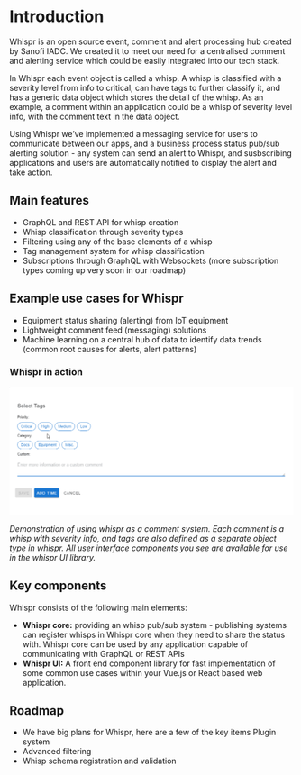 # Introduction

Whispr is an open source event, comment and alert processing hub created by Sanofi IADC. We created it to meet our need for a centralised comment and alerting service which could be easily integrated into our tech stack.

In Whispr each event object is called a whisp. A whisp is classified with a severity level from info to critical, can have tags to further classify it, and has a generic data object which stores the detail of the whisp. As an example, a comment within an application could be a whisp of severity level info, with the comment text in the data object.

Using Whispr we’ve implemented a messaging service for users to communicate between our apps, and a business process status pub/sub alerting solution - any system can send an alert to Whispr, and susbscribing applications and users are automatically notified to display the alert and take action.

## Main features

* GraphQL and REST API for whisp creation
* Whisp classification through severity types
* Filtering using any of the base elements of a whisp
* Tag management system for whisp classification
* Subscriptions through GraphQL with Websockets (more subscription types coming up very soon in our roadmap)

## Example use cases for Whispr 

* Equipment status sharing (alerting) from IoT equipment
* Lightweight comment feed (messaging) solutions
* Machine learning on a central hub of data to identify data trends (common root causes for alerts, alert patterns)

### Whispr in action

![Chat application with whispr animated gif](../assets/whisprcommentfast.gif "Chat with whispr")

*Demonstration of using whispr as a comment system. Each comment is a whisp with severity info, and tags are also defined as a separate object type in whispr. All user interface components you see are available for use in the whispr UI library.*

## Key components
Whispr consists of the following main elements:

* **Whispr core:** providing an whisp pub/sub system - publishing systems can register whisps in Whispr core when they need to share the status with. Whispr core can be used by any application capable of communicating with GraphQL or REST APIs
* **Whispr UI:** A front end component library for fast implementation of some common use cases within your Vue.js or React based web application.

## Roadmap

* We have big plans for Whispr, here are a few of the key items
Plugin system
* Advanced filtering
* Whisp schema registration and validation